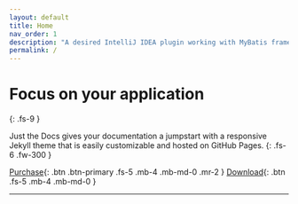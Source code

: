 ```yaml
---
layout: default
title: Home
nav_order: 1
description: "A desired IntelliJ IDEA plugin working with MyBatis framework."
permalink: /
---
```


# Focus on your application
{: .fs-9 }

Just the Docs gives your documentation a jumpstart with a responsive Jekyll theme that is easily customizable and hosted on GitHub Pages.
{: .fs-6 .fw-300 }

[Purchase](https://plugins.jetbrains.com/plugin/13720-minbatis/pricing#edition=commercial){: .btn .btn-primary .fs-5 .mb-4 .mb-md-0 .mr-2 } [Download](docs/install-the-plugin){: .btn .fs-5 .mb-4 .mb-md-0 }

---